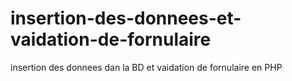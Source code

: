 # insertion-des-donnees-et-vaidation-de-fornulaire
insertion des donnees dan la BD et vaidation de fornulaire en PHP
